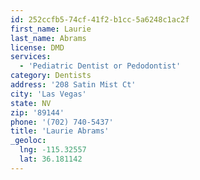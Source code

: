 ```yaml
---
id: 252ccfb5-74cf-41f2-b1cc-5a6248c1ac2f
first_name: Laurie
last_name: Abrams
license: DMD
services:
  - 'Pediatric Dentist or Pedodontist'
category: Dentists
address: '208 Satin Mist Ct'
city: 'Las Vegas'
state: NV
zip: '89144'
phone: '(702) 740-5437'
title: 'Laurie Abrams'
_geoloc:
  lng: -115.32557
  lat: 36.181142
---
```

